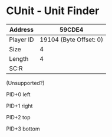 
#  CUnit - Unit Finder
Address   | 59CDE4
----------|-------------
Player ID | 19104 (Byte Offset: 0)
Size 	  | 4
Length 	  | 4
SC:R      | 

(Unsupported?)

PID+0 left
PID+1 right
PID+2 top
PID+3 bottom
